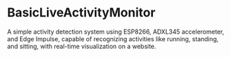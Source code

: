 # BasicLiveActivityMonitor
A simple activity detection system using ESP8266, ADXL345 accelerometer, and Edge Impulse, capable of recognizing activities like running, standing, and sitting, with real-time visualization on a website.

